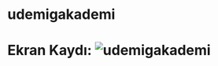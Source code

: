 # udemigakademi

# Ekran Kaydı: ![udemigakademi](https://github.com/beysatavli/udemigakademi/assets/164610384/b81a3e2a-be8f-4dc9-8786-f516a3732ea9)
